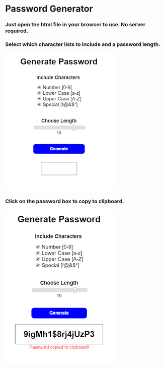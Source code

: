# Password Generator
### Just open the html file in your browser to use. No server required.

### Select which character lists to include and a password length.
![Example Image1](images/ExampleImg.PNG?raw=true)

### Click on the password box to copy to clipboard.
![Example Image2](images/ExampleImg2.PNG?raw=true)